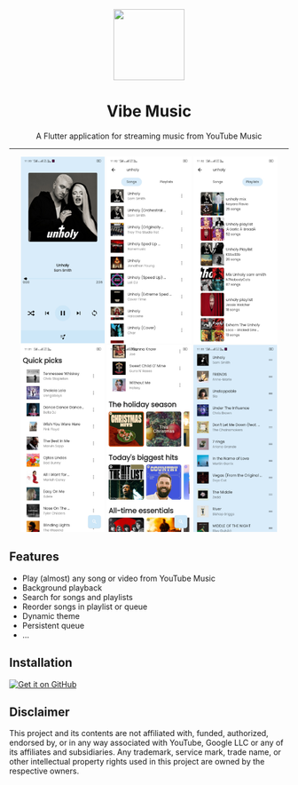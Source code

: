 <div align="center">
    <img src="https://github.com/sheikhhaziq/vibemusic/blob/main/android/app/src/main/res/mipmap-xxxhdpi/ic_launcher.png" width="128" height="128" style="display: block; margin: 0 auto"/>
    <h1>Vibe Music</h1>
    <p>A Flutter application for streaming music from YouTube Music</p>
</div>

---

<p align="center">
  <img src="./assets/images/1.jpg" width="30%" />
  <img src="./assets/images/2.jpg" width="30%" />
  <img src="./assets/images/3.jpg" width="30%" />

    
  <img src="./assets/images/4.jpg" width="30%" />
  <img src="./assets/images/5.jpg" width="30%" />
  <img src="./assets/images/6.jpg" width="30%" />
</p>

## Features
- Play (almost) any song or video from YouTube Music
- Background playback
- Search for songs and playlists
- Reorder songs in playlist or queue
- Dynamic theme
- Persistent queue
- ...

## Installation

[<img src="https://github.com/machiav3lli/oandbackupx/blob/034b226cea5c1b30eb4f6a6f313e4dadcbb0ece4/badge_github.png"
    alt="Get it on GitHub"
    height="80">](https://github.com/sheikhhaziq/vibemusic/releases/latest)

## Disclaimer
This project and its contents are not affiliated with, funded, authorized, endorsed by, or in any way associated with YouTube, Google LLC or any of its affiliates and subsidiaries.
Any trademark, service mark, trade name, or other intellectual property rights used in this project are owned by the respective owners.
